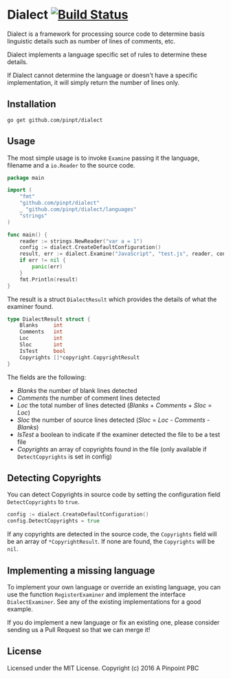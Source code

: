 # Dialect [![Build Status](https://travis-ci.org/pinpt/dialect.svg?branch=master)](https://travis-ci.org/pinpt/dialect)

Dialect is a framework for processing source code to determine basis linguistic details such as number of lines of comments, etc.

Dialect implements a language specific set of rules to determine these details.

If Dialect cannot determine the language or doesn't have a specific implementation, it will simply return the number of lines only.

## Installation

	go get github.com/pinpt/dialect

## Usage

The most simple usage is to invoke `Examine` passing it the language, filename and a `io.Reader` to the source code.

```go
package main

import (
	"fmt"
	"github.com/pinpt/dialect"
	_ "github.com/pinpt/dialect/languages"
	"strings"
)

func main() {
	reader := strings.NewReader("var a = 1")
	config := dialect.CreateDefaultConfiguration()
	result, err := dialect.Examine("JavaScript", "test.js", reader, config)
	if err != nil {
		panic(err)
	}
	fmt.Println(result)
}
```

The result is a struct `DialectResult` which provides the details of what the examiner found.

```go
type DialectResult struct {
	Blanks     int
	Comments   int
	Loc        int
	Sloc       int
	IsTest     bool
	Copyrights []*copyright.CopyrightResult
}
```

The fields are the following:

- _Blanks_ the number of blank lines detected
- _Comments_ the number of comment lines detected
- _Loc_ the total number of lines detected (_Blanks_ + _Comments_ + _Sloc_ = _Loc_)
- _Sloc_ the number of source lines detected (_Sloc_ = _Loc_ - _Comments_ - _Blanks_)
- _IsTest_ a boolean to indicate if the examiner detected the file to be a test file
- _Copyrights_ an array of copyrights found in the file (only available if `DetectCopyrights` is set in config)

## Detecting Copyrights

You can detect Copyrights in source code by setting the configuration field `DetectCopyrights` to `true`.

```go
config := dialect.CreateDefaultConfiguration()
config.DetectCopyrights = true
```

If any copyrights are detected in the source code, the `Copyrights` field will be an array of `*CopyrightResult`.  If none are found, the `Copyrights` will be `nil`.

## Implementing a missing language

To implement your own language or override an existing language, you can use the function `RegisterExaminer` and implement
the interface `DialectExaminer`. See any of the existing implementations for a good example.

If you do implement a new language or fix an existing one, please consider sending us a Pull Request so that we can merge it!

## License

Licensed under the MIT License. Copyright (c) 2016 A Pinpoint PBC

